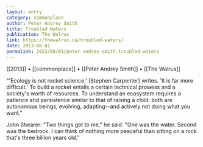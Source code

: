 ```yaml
---
layout: entry
category: commonplace
author: Peter Andrey Smith
title: Troubled Waters
publication: The Walrus
link: https://thewalrus.ca/troubled-waters/
date: 2013-08-01
permalink: 2013/08/01/peter-andrey-smith-troubled-waters
---
```


[[2013]] • [[commonplace]] • [[Peter Andrey Smith]] • [[The Walrus]]

"'Ecology is not rocket science,' [Stephen Carpenter] writes. 'It is far more difficult.' To build a rocket entails a certain technical prowess and a society's worth of resources. To understand an ecosystem requires a patience and persistence similar to that of raising a child: both are autonomous beings, evolving, adapting--and actively not doing what you want." 

John Shearer: "Two things got to me," he said. "One was the water. Second was the bedrock. I can think of nothing more peaceful than sitting on a rock that's three billion years old."
